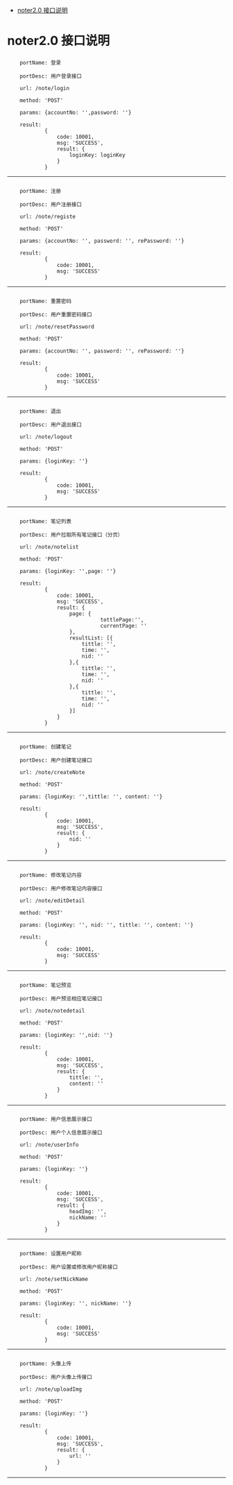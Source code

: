 * [noter2.0 接口说明](#noter2.0接口说明)

# noter2.0 接口说明

###
```
    portName: 登录
```
```
    portDesc: 用户登录接口
```
```
    url: /note/login
```
```
    method: 'POST'
```
```
    params: {accountNo: '',password: ''}
```
``` 
    result:
            {
                code: 10001,
                msg: 'SUCCESS',
                result: {
                    loginKey: loginKey
                }
            }
```
***
###

###
```
    portName: 注册
```
```
    portDesc: 用户注册接口
```
```
    url: /note/registe
```
```
    method: 'POST'
```
```
    params: {accountNo: '', password: '', rePassword: ''}
```
``` 
    result:
            {
                code: 10001,
                msg: 'SUCCESS'
            }
```
***
###


###
```
    portName: 重置密码
```
```
    portDesc: 用户重置密码接口
```
```
    url: /note/resetPassword
```
```
    method: 'POST'
```
```
    params: {accountNo: '', password: '', rePassword: ''}
```
``` 
    result:
            {
                code: 10001,
                msg: 'SUCCESS'
            }
```
***
###


###
```
    portName: 退出
```
```
    portDesc: 用户退出接口
```
```
    url: /note/logout
```
```
    method: 'POST'
```
```
    params: {loginKey: ''}
```
``` 
    result:
            {
                code: 10001,
                msg: 'SUCCESS'
            }
```
***
###


###
```
    portName: 笔记列表
```
```
    portDesc: 用户拉取所有笔记接口（分页）
```
```
    url: /note/notelist
```
```
    method: 'POST'
```
```
    params: {loginKey: '',page: ''}
```
``` 
    result:
            {
                code: 10001,
                msg: 'SUCCESS',
                result: {
                    page: {
                              tottlePage:'',
                              currentPage: ''
                    },
                    resultList: [{
                        tittle: '',
                        time: '',
                        nid: ''
                    },{
                        tittle: '',
                        time: '',
                        nid: ''
                    },{
                        tittle: '',
                        time: '',
                        nid: ''
                    }]
                }
            }
```
***
###


###
```
    portName: 创建笔记
```
```
    portDesc: 用户创建笔记接口
```
```
    url: /note/createNote
```
```
    method: 'POST'
```
```
    params: {loginKey: '',tittle: '', content: ''}
```
``` 
    result:
            {
                code: 10001,
                msg: 'SUCCESS',
                result: {
                    nid: ''
                }
            }
```
***
###


###
```
    portName: 修改笔记内容
```
```
    portDesc: 用户修改笔记内容接口
```
```
    url: /note/editDetail
```
```
    method: 'POST'
```
```
    params: {loginKey: '', nid: '', tittle: '', content: ''}
```
``` 
    result:
            {
                code: 10001,
                msg: 'SUCCESS'
            }
```
***
###


###
```
    portName: 笔记预览
```
```
    portDesc: 用户预览相应笔记接口
```
```
    url: /note/notedetail
```
```
    method: 'POST'
```
```
    params: {loginKey: '',nid: ''}
```
``` 
    result:
            {
                code: 10001,
                msg: 'SUCCESS',
                result: {
                    tittle: '',
                    content: ''
                }
            }
```
***
###


###
```
    portName: 用户信息展示接口
```
```
    portDesc: 用户个人信息展示接口
```
```
    url: /note/userInfo
```
```
    method: 'POST'
```
```
    params: {loginKey: ''}
```
``` 
    result:
            {
                code: 10001,
                msg: 'SUCCESS',
                result: {
                    headImg: '',
                    nickName: ''
                }
            }
```
***
###


###
```
    portName: 设置用户昵称
```
```
    portDesc: 用户设置或修改用户昵称接口
```
```
    url: /note/setNickName
```
```
    method: 'POST'
```
```
    params: {loginKey: '', nickName: ''}
```
``` 
    result:
            {
                code: 10001,
                msg: 'SUCCESS'
            }
```
***
###


###
```
    portName: 头像上传
```
```
    portDesc: 用户头像上传接口
```
```
    url: /note/uploadImg
```
```
    method: 'POST'
```
```
    params: {loginKey: ''}
```
``` 
    result:
            {
                code: 10001,
                msg: 'SUCCESS',
                result: {
                    url: ''
                }
            }
```
***
###

